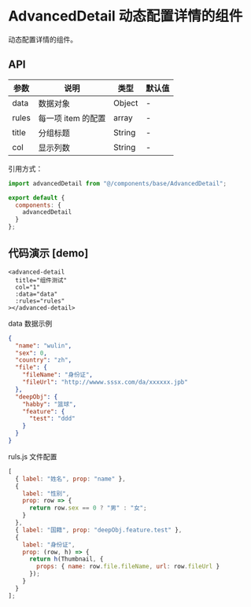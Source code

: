 # AdvancedDetail 动态配置详情的组件

动态配置详情的组件。

## API

| 参数  | 说明               | 类型   | 默认值 |
| ----- | ------------------ | ------ | ------ |
| data  | 数据对象           | Object | -      |
| rules | 每一项 item 的配置 | array  | -      |
| title | 分组标题           | String | -      |
| col   | 显示列数           | String | -      |

引用方式：

```javascript
import advancedDetail from "@/components/base/AdvancedDetail";

export default {
  components: {
    advancedDetail
  }
};
```

## 代码演示 [demo]

```vue
<advanced-detail
  title="组件测试"
  col="1"
  :data="data"
  :rules="rules"
></advanced-detail>
```

data 数据示例

```json
{
  "name": "wulin",
  "sex": 0,
  "country": "zh",
  "file": {
    "fileName": "身份证",
    "fileUrl": "http://wwww.sssx.com/da/xxxxxx.jpb"
  },
  "deepObj": {
    "habby": "篮球",
    "feature": {
      "test": "ddd"
    }
  }
}
```

ruls.js 文件配置

```js
[
  { label: "姓名", prop: "name" },
  {
    label: "性别",
    prop: row => {
      return row.sex == 0 ? "男" : "女";
    }
  },
  { label: "国籍", prop: "deepObj.feature.test" },
  {
    label: "身份证",
    prop: (row, h) => {
      return h(Thumbnail, {
        props: { name: row.file.fileName, url: row.fileUrl }
      });
    }
  }
];
```
